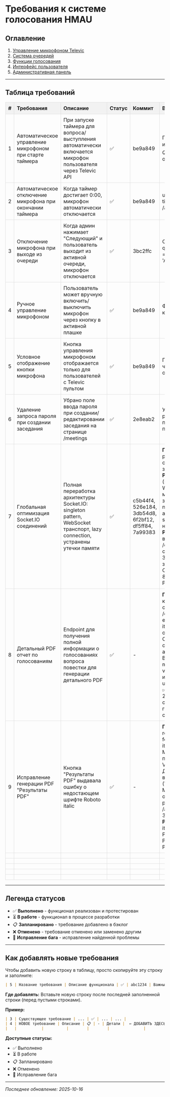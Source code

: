 # Требования к системе голосования HMAU

<style>
table {
  border-collapse: collapse;
  width: 100%;
}
th, td {
  border: 1px solid #ddd;
  padding: 8px;
  text-align: left;
}
th {
  background-color: #f2f2f2;
}
</style>

## Оглавление

1. [Управление микрофоном Televic](#управление-микрофоном-televic)
2. [Система очередей](#система-очередей)
3. [Функции голосования](#функции-голосования)
4. [Интерфейс пользователя](#интерфейс-пользователя)
5. [Административная панель](#административная-панель)

---

## Таблица требований

| # | Требования | Описание | Статус | Коммит | Важные детали |
|---|-----------|----------|--------|--------|---------------|
| 1 | Автоматическое управление микрофоном при старте таймера | При запуске таймера для вопроса/выступления автоматически включается микрофон пользователя через Televic API | ✅ | be9a849 | Проверка televicExternalId, иконки 🔊/🔇, работает для QUESTION и SPEECH очередей |
| 2 | Автоматическое отключение микрофона при окончании таймера | Когда таймер достигает 0:00, микрофон автоматически отключается | ✅ | be9a849 | useEffect отслеживает timeLeft === 0, API /api/televic/microphone/toggle |
| 3 | Отключение микрофона при выходе из очереди | Когда админ нажимает "Следующий" и пользователь выходит из активной очереди, микрофон отключается | ✅ | 3bc2ffc | Отслеживает questionEntry/speechEntry === null или status !== 'ACTIVE' |
| 4 | Ручное управление микрофоном | Пользователь может вручную включить/выключить микрофон через кнопку в активной плашке | ✅ | be9a849 | Функция handleMicToggle, кнопка 🔊/🔇 в UI |
| 5 | Условное отображение кнопки микрофона | Кнопка управления микрофоном отображается только для пользователей с Televic пультом | ✅ | be9a849 | Проверка hasTelevicLink через /api/users/:id, кнопки очереди видны всем |
| 6 | Удаление запроса пароля при создании заседания | Убрано поле ввода пароля при создании/редактировании заседания на странице /meetings | ✅ | 2e8eab2 | Удалено состояние password, поле input и параметр в onSubmit. API не проверяет пароль. |
| 7 | Глобальная оптимизация Socket.IO соединений | Полная переработка архитектуры Socket.IO: singleton pattern, WebSocket транспорт, lazy connection, устранены утечки памяти | ✅ | c5b44f4, 526e184, 3db54d8, 6f2bf12, df5ff84, 7a99383 | **Проблема**: 5+ socket.io polling соединений на всех страницах, медленная загрузка (~2000 мс). **Решение**: Singleton socket (src/utils/socket.js) с WebSocket транспортом, мемоизация userId, удалена зависимость navigate/activeTab, autoConnect:false + socket.connect() только в нужных компонентах. **Результат**: ✅ 1 WebSocket вместо 5+ polling. ✅ /divisions и другие статичные страницы: 0 соединений. ✅ Значительное ускорение загрузки - "всё летает!". ✅ Снижена нагрузка на сервер. 8 компонентов обновлено, PM2 перезапущен. |
| 8 | Детальный PDF отчет по голосованиям | Endpoint для получения полной информации о голосованиях вопроса повестки для генерации детального PDF | ✅ | - | **Проблема**: 404 ошибка при клике "Детальный PDF" на странице /console/meeting/115 - endpoint GET /api/agenda-items/:id/detailed-votes отсутствовал. **Решение**: Скопирован endpoint из старого проекта voting-app в api/root/agenda-items.cjs. Возвращает: agendaItem, meeting (с divisions и users), voteResults (с индивидуальными votes и user), participants. **Результат**: ✅ Endpoint работает (HTTP 200). ✅ Возвращает полную структуру для PDF генерации. ✅ Совместим со старым форматом. |
| 9 | Исправление генерации PDF "Результаты PDF" | Кнопка "Результаты PDF" выдавала ошибку о недостающем шрифте Roboto italic | ✅ | - | **Проблема**: Error "Could not resolve font for Roboto, fontWeight 400, fontStyle italic" при генерации PDF. MeetingResultsPDFButton не передавал participants в VoteResultsPDF. **Решение**: 1) Добавлен Roboto italic шрифт в Font.register() (VoteResultsPDF.jsx). 2) MeetingResultsPDFButton обновлен для загрузки participants через /api/meetings/:id/participants. 3) Frontend пересобран. **Результат**: ✅ Шрифт Roboto italic зарегистрирован. ✅ Participants передаются в PDF. ✅ Кнопка "Результаты PDF" работает корректно. |
|   |           |          |        |        |               |
|   |           |          |        |        |               |
|   |           |          |        |        |               |
|   |           |          |        |        |               |
|   |           |          |        |        |               |

---

## Легенда статусов

- ✅ **Выполнено** - функционал реализован и протестирован
- ⏳ **В работе** - функционал в процессе разработки
- 📋 **Запланировано** - требование добавлено в бэклог
- ❌ **Отменено** - требование отменено или заменено другим
- 🐛 **Исправление бага** - исправление найденной проблемы

---

## Как добавлять новые требования

Чтобы добавить новую строку в таблицу, просто скопируйте эту строку и заполните:

```markdown
| 5 | Название требования | Описание функционала | ✅ | abc1234 | Важные детали |
```

**Где добавлять:** Вставьте новую строку после последней заполненной строки (перед пустыми строками).

**Пример:**
```markdown
| 3 | Существующее требование | ... | ✅ | ... | ... |
| 4 | НОВОЕ требование | Описание | 📋 | - | Детали |  ← ДОБАВИТЬ ЗДЕСЬ
|   |           |          |        |        |               |
```

**Доступные статусы:**
- ✅ Выполнено
- ⏳ В работе
- 📋 Запланировано
- ❌ Отменено
- 🐛 Исправление бага

---

*Последнее обновление: 2025-10-16*
